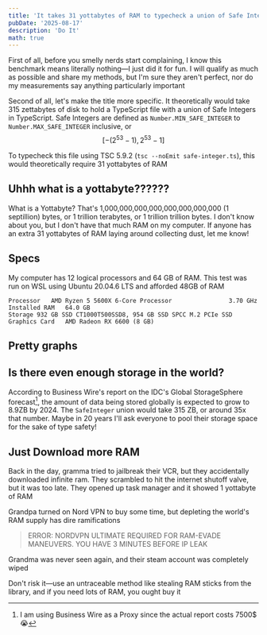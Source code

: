 ```yaml
---
title: 'It takes 31 yottabytes of RAM to typecheck a union of Safe Integers'
pubDate: '2025-08-17'
description: 'Do It'
math: true
---
```


First of all, before you smelly nerds start complaining, I know this benchmark means literally nothing—I just did it for fun. I will qualify as much as possible and share my methods, but I'm sure they aren't perfect, nor do my measurements say anything particularly important

Second of all, let's make the title more specific. It theoretically would take 315 zettabytes of disk to hold a TypeScript file with a union of Safe Integers in TypeScript. Safe Integers are defined as `Number.MIN_SAFE_INTEGER` to `Number.MAX_SAFE_INTEGER` inclusive, or $$[-(2^{53} - 1), 2^{53} - 1]$$

To typecheck this file using TSC 5.9.2 (`tsc --noEmit safe-integer.ts`), this would theoretically require 31 yottabytes of RAM

## Uhhh what is a yottabyte??????

What is a Yottabyte? That's 1,000,000,000,000,000,000,000,000 (1 septillion) bytes, or 1 trillion terabytes, or 1 trillion trillion bytes. I don't know about you, but I don't have that much RAM on my computer. If anyone has an extra 31 yottabytes of RAM laying around collecting dust, let me know!

## Specs

My computer has 12 logical processors and 64 GB of RAM. This test was run on WSL using Ubuntu 20.04.6 LTS and afforded 48GB of RAM

```
Processor	AMD Ryzen 5 5600X 6-Core Processor                3.70 GHz
Installed RAM	64.0 GB
Storage	932 GB SSD CT1000T500SSD8, 954 GB SSD SPCC M.2 PCIe SSD
Graphics Card	AMD Radeon RX 6600 (8 GB)
```

## Pretty graphs

## Is there even enough storage in the world?

According to Business Wire's report on the IDC's Global StorageSphere forecast[^costsTooManyDollars], the amount of data being stored globally is <quote>expected to grow to 8.9ZB by 2024</quote>. The `SafeInteger` union would take 315 ZB, or around 35x that number. Maybe in 20 years I'll ask everyone to pool their storage space for the sake of type safety!

[^costsTooManyDollars]: I am using Business Wire as a Proxy since the actual report costs 7500$ 😭

## Just Download more RAM

Back in the day, gramma tried to jailbreak their VCR, but they accidentally downloaded infinite ram. They scrambled to hit the internet shutoff valve, but it was too late. They opened up task manager and it showed 1 yottabyte of RAM

Grandpa turned on Nord VPN to buy some time, but depleting the world's RAM supply has dire ramifications

> ERROR: NORDVPN ULTIMATE REQUIRED FOR RAM-EVADE MANEUVERS. YOU HAVE 3 MINUTES BEFORE IP LEAK

Grandma was never seen again, and their steam account was completely wiped

Don't risk it—use an untraceable method like stealing RAM sticks from the library, and if you need lots of RAM, you ought buy it
